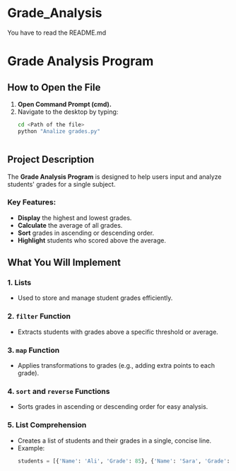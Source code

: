 # Grade_Analysis
You have to read the README.md
# Grade Analysis Program  

## How to Open the File  

1. **Open Command Prompt (cmd).**  
2. Navigate to the desktop by typing:  
   ```bash
   cd <Path of the file>
   python "Analize grades.py"



## Project Description  
The **Grade Analysis Program** is designed to help users input and analyze students' grades for a single subject.  

### Key Features:  
- **Display** the highest and lowest grades.  
- **Calculate** the average of all grades.  
- **Sort** grades in ascending or descending order.  
- **Highlight** students who scored above the average.  

## What You Will Implement  

### 1. Lists  
- Used to store and manage student grades efficiently.  

### 2. `filter` Function  
- Extracts students with grades above a specific threshold or average.  

### 3. `map` Function  
- Applies transformations to grades (e.g., adding extra points to each grade).  

### 4. `sort` and `reverse` Functions  
- Sorts grades in ascending or descending order for easy analysis.  

### 5. List Comprehension  
- Creates a list of students and their grades in a single, concise line.  
- Example:  
  ```python
  students = [{'Name': 'Ali', 'Grade': 85}, {'Name': 'Sara', 'Grade': 92}]

